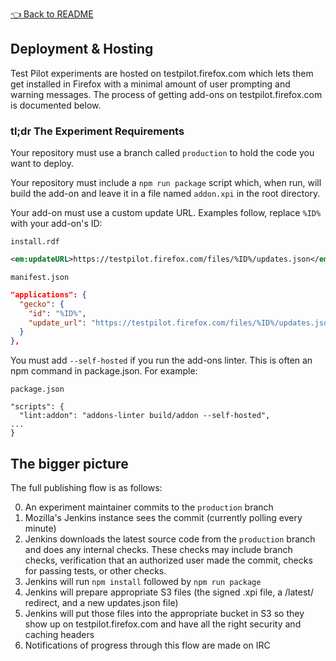 [👈 Back to README](../../README.md)

## Deployment & Hosting

Test Pilot experiments are hosted on testpilot.firefox.com which lets them get
installed in Firefox with a minimal amount of user prompting and warning
messages.  The process of getting add-ons on testpilot.firefox.com is
documented below.

### tl;dr The Experiment Requirements

Your repository must use a branch called `production` to hold the code you want
to deploy.

Your repository must include a `npm run package` script which, when run, will
build the add-on and leave it in a file named `addon.xpi` in the root
directory.

Your add-on must use a custom update URL.  Examples follow, replace `%ID%` with
your add-on's ID:

`install.rdf`
```xml
<em:updateURL>https://testpilot.firefox.com/files/%ID%/updates.json</em:updateURL>
```

`manifest.json`
```json
"applications": {
  "gecko": {
    "id": "%ID%",
    "update_url": "https://testpilot.firefox.com/files/%ID%/updates.json"
  }
},
```

You must add `--self-hosted` if you run the add-ons linter.  This is often an
npm command in package.json.  For example:

`package.json`
```
"scripts": {
  "lint:addon": "addons-linter build/addon --self-hosted",
...
}
```


## The bigger picture

The full publishing flow is as follows:

0. An experiment maintainer commits to the `production` branch
0. Mozilla's Jenkins instance sees the commit (currently polling every minute)
0. Jenkins downloads the latest source code from the `production` branch and
   does any internal checks.  These checks may include branch checks,
   verification that an authorized user made the commit, checks for passing
   tests, or other checks.
0. Jenkins will run `npm install` followed by `npm run package`
0. Jenkins will prepare appropriate S3 files (the signed .xpi file, a /latest/
   redirect, and a new updates.json file)
0. Jenkins will put those files into the appropriate bucket in S3 so they show
   up on testpilot.firefox.com and have all the right security and caching
   headers
0. Notifications of progress through this flow are made on IRC
